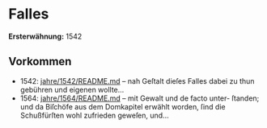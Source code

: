 # Falles

**Ersterwähnung:** 1542

## Vorkommen
- 1542: [jahre/1542/README.md](../jahre/1542/README.md) – nah Geſtalt dieſes
Falles dabei zu thun gebühren und eigenen wollte...
- 1564: [jahre/1564/README.md](../jahre/1564/README.md) – mit Gewalt und de facto unter-
ſtanden; und da Biſchöfe aus dem Domkapitel erwählt
worden, ſind die Schußfürſten wohl zufrieden geweſen,
und...
